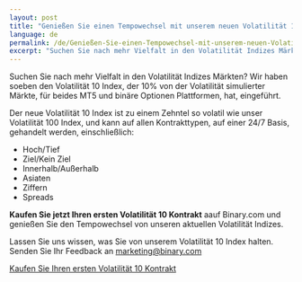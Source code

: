 ```yaml
---
layout: post
title: "Genießen Sie einen Tempowechsel mit unserem neuen Volatilität 10 Index"
language: de
permalink: /de/Genießen-Sie-einen-Tempowechsel-mit-unserem-neuen-Volatilität-10-Index/
excerpt: "Suchen Sie nach mehr Vielfalt in den Volatilität Indizes Märkten? Wir haben soeben den  Volatilität 10 Index, der 10% von der Volatilität simulierter Märkte..."
---
```

Suchen Sie nach mehr Vielfalt in den Volatilität Indizes Märkten? Wir haben soeben den  Volatilität 10 Index, der 10% von der Volatilität simulierter Märkte, für beides MT5 und binäre Optionen Plattformen, hat, eingeführt.

Der neue Volatilität 10 Index ist zu einem Zehntel so volatil wie unser Volatilität 100 Index, und kann auf allen Kontrakttypen, auf einer 24/7 Basis, gehandelt werden, einschließlich:

<ul class="bullet">
<li>Hoch/Tief</li>
<li>Ziel/Kein Ziel</li>
<li>Innerhalb/Außerhalb</li>
<li>Asiaten</li>
<li>Ziffern</li>
<li>Spreads</li>
</ul>

<strong>Kaufen Sie jetzt Ihren ersten Volatilität 10 Kontrakt</strong> aauf Binary.com und genießen Sie den Tempowechsel von unseren aktuellen Volatilität Indizes.

Lassen Sie uns wissen, was Sie von unserem Volatilität 10 Index halten. Senden Sie Ihr  Feedback an <a href="mailto:marketing@binary.com">marketing@binary.com</a>
 
<p class="p--action"><a class="button" href="http://info.binary.com/2eRWRhf"><span>Kaufen Sie Ihren ersten Volatilität 10 Kontrakt</span></a></p>